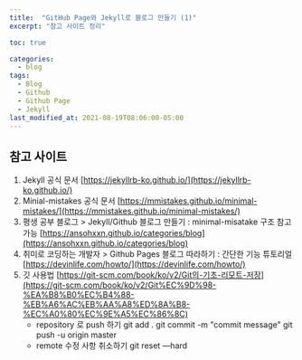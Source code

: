 ```yaml
---
title:  "GitHub Page와 Jekyll로 블로그 만들기 (1)"
excerpt: "참고 사이트 정리"

toc: true

categories:
  - blog
tags:
  - Blog
  - Github
  - Github Page
  - Jekyll
last_modified_at: 2021-08-19T08:06:00-05:00
---
```

## 참고  사이트

1. Jekyll 공식 문서
[https://jekyllrb-ko.github.io/](https://jekyllrb-ko.github.io/)
2. Minial-mistakes 공식 문서
[https://mmistakes.github.io/minimal-mistakes/](https://mmistakes.github.io/minimal-mistakes/)
3. 평생 공부 블로그 > Jekyll/Github 블로그 만들기
: minimal-misatake 구조 참고 가능
[https://ansohxxn.github.io/categories/blog](https://ansohxxn.github.io/categories/blog)
4. 취미로 코딩하는 개발자 > Github Pages 블로그 따라하기
: 간단한 기능 튜토리얼
[https://devinlife.com/howto/](https://devinlife.com/howto/)
5. 깃 사용법
[https://git-scm.com/book/ko/v2/Git의-기초-리모트-저장](https://git-scm.com/book/ko/v2/Git%EC%9D%98-%EA%B8%B0%EC%B4%88-%EB%A6%AC%EB%AA%A8%ED%8A%B8-%EC%A0%80%EC%9E%A5%EC%86%8C)
    - repository 로 push 하기
    git add .
    git commit -m "commit message"
    git push -u origin master
    - remote 수정 사항 취소하기
    git reset —hard